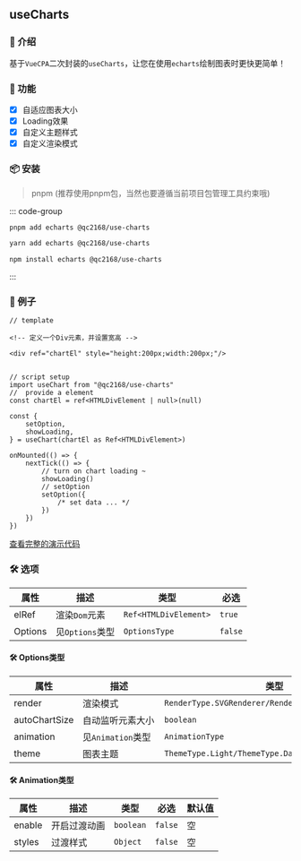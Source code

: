 ## useCharts

### 📖 介绍

基于`VueCPA`二次封装的`useCharts`，让您在使用`echarts`绘制图表时更快更简单！

### 🌈 功能

- [x] 自适应图表大小
- [x] Loading效果
- [x] 自定义主题样式
- [x] 自定义渲染模式

### 📦 安装

> pnpm (推荐使用pnpm包，当然也要遵循当前项目包管理工具约束哦)

::: code-group

```bash [pnpm]
pnpm add echarts @qc2168/use-charts
```

```bash [yarn]
yarn add echarts @qc2168/use-charts
```

```bash [npm]
npm install echarts @qc2168/use-charts
```

:::


### 🤖 例子

```vue
// template

<!-- 定义一个Div元素，并设置宽高 -->

<div ref="chartEl" style="height:200px;width:200px;"/>


// script setup
import useChart from "@qc2168/use-charts"
//  provide a element
const chartEl = ref<HTMLDivElement | null>(null)

const {
    setOption,
    showLoading,
} = useChart(chartEl as Ref<HTMLDivElement>)

onMounted(() => {
    nextTick(() => {
        // turn on chart loading ~
        showLoading()
        // setOption
        setOption({
            /* set data ... */
        })
    })
})
```

[查看完整的演示代码](https://github.com/QC2168/useCharts/tree/main/example)

### 🛠️ 选项

| 属性      | 描述           | 类型                    | 必选      |
|---------|--------------|-----------------------|---------|
| elRef   | 渲染`Dom`元素    | `Ref<HTMLDivElement>` | `true`  |
| Options | 见`Options`类型 | `OptionsType`         | `false` |

#### 🛠️ Options类型

| 属性            | <div style="width:130px">描述</div> | 类型                                                 | 必选      | 默认值                      |
|---------------|-----------------------------------|----------------------------------------------------|---------|--------------------------|
| render        | 渲染模式                              | `RenderType.SVGRenderer/RenderType.CanvasRenderer` | `false` | `RenderType.SVGRenderer` |
| autoChartSize | 自动监听元素大小                          | `boolean`                                          | `false` | `false`                  |
| animation     | 见`Animation`类型                    | `AnimationType`                                    | `false` | `{}`                     |
| theme         | 图表主题                              | `ThemeType.Light/ThemeType.Dark/ThemeType.Default` | `false` | `ThemeType.Default`      |

#### 🛠️ Animation类型

| 属性     | 描述     | 类型        | 必选      | 默认值 |
|--------|--------|-----------|---------|-----|
| enable | 开启过渡动画 | `boolean` | `false` | 空   |
| styles | 过渡样式   | `Object`  | `false` | 空   |

